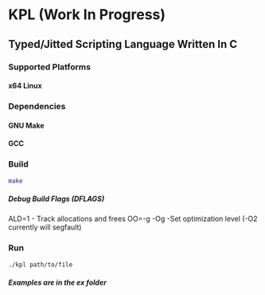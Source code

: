 # KPL (Work In Progress)

## Typed/Jitted Scripting Language Written In C

### Supported Platforms

#### x64 Linux

### Dependencies

#### GNU Make
#### GCC

### Build

```bash
make
```
##### Debug Build Flags (DFLAGS)

ALD=1 - Track allocations and frees
OO=-g -Og -Set optimization level (-O2 currently will segfault)

### Run

```bash
./kpl path/to/file
```
##### Examples are in the ex folder
